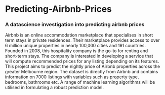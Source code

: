 # Predicting-Airbnb-Prices
### A datascience investigation into predicting airbnb prices

Airbnb is an online accommodation marketplace that specialises in short term stays in private residences. Their marketplace provides access to over 6 million unique properties in nearly 100,000 cities and 191 countries. Founded in 2008, this hospitality company is the go-to for renting and short-term stays. The company is interested in developing a service that will compute recommended prices for any listing depending on its features. This project aims to predict the nightly price of Airbnb properties across the greater Melbourne region. The dataset is directly from Airbnb and contains information on 7000 listings with variables such as property type, bedrooms, bathrooms etc. A range of machine learning algorithms will be utilised in formulating a robust prediction model.
